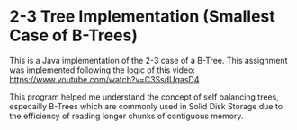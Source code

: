 # 2-3 Tree Implementation (Smallest Case of B-Trees)

This is a Java implementation of the 2-3 case of a B-Tree. This assignment was implemented following the logic of this video: https://www.youtube.com/watch?v=C3SsdUqasD4

This program helped me understand the concept of self balancing trees, especailly B-Trees which are commonly used in Solid Disk Storage due to the efficiency of reading longer chunks of contiguous memory. 
